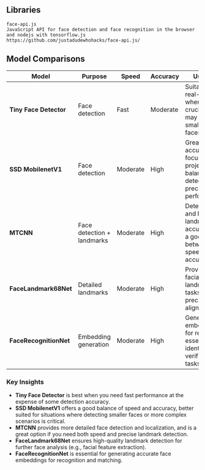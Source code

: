## Libraries
```
face-api.js
JavaScript API for face detection and face recognition in the browser and nodejs with tensorflow.js
https://github.com/justadudewhohacks/face-api.js/
```

## Model Comparisons

| **Model**               | **Purpose**                | **Speed**         | **Accuracy**       | **Use Case**                                   |
|-------------------------|----------------------------|-------------------|--------------------|------------------------------------------------|
| **Tiny Face Detector**   | Face detection             | Fast              | Moderate           | Suitable for real-time apps where speed is crucial, but may miss small/obscured faces. |
| **SSD MobilenetV1**      | Face detection             | Moderate          | High               | Great for accuracy-focused projects; balances detection precision and performance.    |
| **MTCNN**               | Face detection + landmarks | Moderate          | High               | Detects faces and key landmarks accurately with a good balance between speed and accuracy. |
| **FaceLandmark68Net**    | Detailed landmarks         | Moderate          | High               | Provides 68 facial landmarks for tasks requiring precise face alignment.               |
| **FaceRecognitionNet**   | Embedding generation       | Moderate          | High               | Generates face embeddings for recognition; essential for identity verification tasks.  |

### Key Insights
- **Tiny Face Detector** is best when you need fast performance at the expense of some detection accuracy.
- **SSD MobilenetV1** offers a good balance of speed and accuracy, better suited for situations where detecting smaller faces or more complex scenarios is critical.
- **MTCNN** provides more detailed face detection and localization, and is a great option if you need both speed and precise landmark detection.
- **FaceLandmark68Net** ensures high-quality landmark detection for further face analysis (e.g., facial feature extraction).
- **FaceRecognitionNet** is essential for generating accurate face embeddings for recognition and matching.
